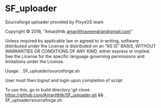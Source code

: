# SF_uploader
 Sourceforge uploader provided by PixysOS team

 Copyright © 2018, "Amarjithtk <amarjithraveendran@gmail.com>"

 Unless required by applicable law or agreed to in writing, software
 distributed under the License is distributed on an "AS IS" BASIS,
 WITHOUT WARRANTIES OR CONDITIONS OF ANY KIND, either express or implied.
 See the License for the specific language governing permissions and
 limitations under the License.

 Usage: . SF_uploader/sourceforge.sh 

 User must then logout and login upon completion of script

 To use this, go to build directory 'git clone https://github.com/Amarjithtk/SF_uploader.git && . SF_uploader/sourceforge.sh 
